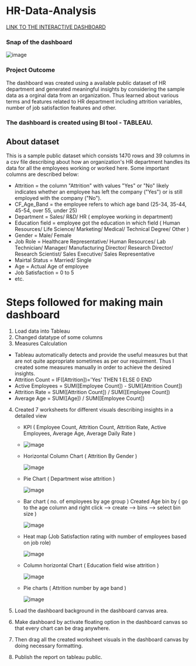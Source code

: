 # HR-Data-Analysis
[LINK TO THE INTERACTIVE DASHBOARD](https://public.tableau.com/views/HRAnalyticsDashboardTableau_17088590617720/Dashboard1?:language=en-US&publish=yes&:sid=&:display_count=n&:origin=viz_share_link)

### Snap of the dashboard <p> </p>

![image](https://github.com/sachin-0502/HR-Data-Analysis/assets/144464445/95e3df2c-14b6-486f-9f35-360ec5b12372)

### Project Outcome
The dashboard was created using a available public dataset of HR department and generated meaningful insights by considering the sample data as a orginal data from an organization. Thus learned about various terms and features related to HR department including attrition variables, number of job satisfaction features and other.

### The dashboard is created using BI tool - TABLEAU.

## About dataset
This is a sample public dataset which consists 1470 rows and 39 columns in a csv file describing about how an organization's HR department handles its data for all the employees working or worked here. Some important columns are described below:

- Attrition =  the column "Attrition" with values "Yes" or "No" likely indicates whether an employee has left the company ("Yes") or is still employed with the company ("No").
- CF_Age_Band = the employee refers to which age band (25-34, 35-44, 45-54, over 55, under 25)
- Department = Sales/ R&D/ HR ( employee working in department)
- Education field = employee got the education in which field ( Human Resources/ Life Science/ Marketing/ Medical/ Technical Degree/ Other )
- Gender = Male/ Female
- Job Role = Healthcare Representative/ Human Resources/ Lab Technician/ Manager/ Manufacturing Director/ Research Director/ Research Scientist/ Sales Executive/ Sales Representative
- Mairtal Status = Married/ Single
- Age = Actual Age of employee
- Job Satisfaction = 0 to 5
- etc.

 # Steps followed for making main dashboard
 1. Load data into Tableau
 2. Changed datatype of some columns
 3. Measures Calculation
 - Tableau automatically detects and provide the useful measures but that are not quite appropriate sometimes as per our requirment. Thus I created some measures manually in order to achieve the desired insights.
 - Attrition Count = IF([Attrition])='Yes' THEN 1 ELSE 0 END
 - Active Employees = SUM([Employee Count]) - SUM([Attrition Count])
 - Attrition Rate = SUM([Attrition Count]) / SUM([Employee Count])
 - Average Age = SUM([Age]) / SUM([Employee Count])
   
 4. Created 7 worksheets for different visuals describing insights in a detailed view
    - KPI ( Employee Count, Attrition Count, Attrition Rate, Active Employees, Average Age, Average Daily Rate ) <p> </p>
    - ![image](https://github.com/sachin-0502/HR-Data-Analysis/assets/144464445/4363555d-8405-4d34-b0b0-682760ee81b2)

    - Horizontal Column Chart ( Attrition By Gender ) <p> </p> ![image](https://github.com/sachin-0502/HR-Data-Analysis/assets/144464445/7ddf604c-8876-4bd2-adbc-6974d9c832e7)

    - Pie Chart ( Department wise attrition ) <p> </p> ![image](https://github.com/sachin-0502/HR-Data-Analysis/assets/144464445/b550188c-7c26-4dcd-b7f3-c79c291a8daf)

    - Bar chart ( no. of employees by age group ) Created Age bin by ( go to the age column and right click --> create --> bins --> select bin size ) <p> </p>
    ![image](https://github.com/sachin-0502/HR-Data-Analysis/assets/144464445/820ca978-a101-4fbe-832d-d34dc97d415c)

    - Heat map (Job Satisfaction rating with number of employees based on job role) <p> </p> ![image](https://github.com/sachin-0502/HR-Data-Analysis/assets/144464445/a1e5e582-b9b3-409f-a7a0-24480c80b952)

    - Column horizontal Chart ( Education field wise attrition ) <p> </p> ![image](https://github.com/sachin-0502/HR-Data-Analysis/assets/144464445/82e690e0-5604-493e-ad09-abf80a4d0871)

    - Pie charts ( Attrition number by age band ) <p> </p> ![image](https://github.com/sachin-0502/HR-Data-Analysis/assets/144464445/b36342f5-02a1-4875-af71-4bc01c8042e9)
   
  5. Load the dashboard background in the dashboard canvas area.
  6. Make dashboard by activate floating option in the dashboard canvas so that every chart can be drag anywhere.
  7. Then drag all the created worksheet visuals in the dashboard canvas by doing necessary formatting.
  8. Publish the report on tableau public. 

   
